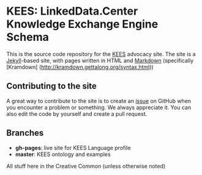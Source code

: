 # KEES: LinkedData.Center Knowledge Exchange Engine Schema 

This is the source code repository for the [KEES](http://kees.LinkedData.Center/) advocacy site. 
The site is a [Jekyll](http://jekyllrb.com/)-based site, with pages written in HTML and 
[Markdown](http://daringfireball.net/projects/markdown/syntax) (specifically [Kramdown]
(http://kramdown.gettalong.org/syntax.html))

## Contributing to the site

A great way to contribute to the site is to create an [issue](https://github.com/linkeddatacenter/kees/issues) on GitHub when you encounter a problem or something. We always appreciate it. You can also edit the code by yourself and create a pull request.


## Branches

- **gh-pages**: live site for KEES Language profile
- **master**: KEES ontology and examples

All stuff here in the Creative Common (unless otherwise noted)
